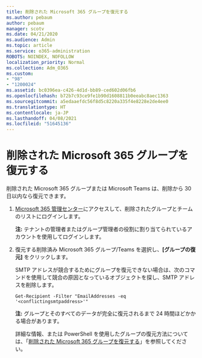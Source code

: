```yaml
---
title: 削除された Microsoft 365 グループを復元する
ms.author: pebaum
author: pebaum
manager: scotv
ms.date: 04/21/2020
ms.audience: Admin
ms.topic: article
ms.service: o365-administration
ROBOTS: NOINDEX, NOFOLLOW
localization_priority: Normal
ms.collection: Adm_O365
ms.custom:
- "98"
- "1200024"
ms.assetid: bc0396ea-c426-4d1d-bb89-ced602d06fb6
ms.openlocfilehash: b72b7c93ce9fe1b90d1608811b0eeabc8aec1363
ms.sourcegitcommit: a5edaaefdc56f8d5c8220a335f4e8228e2de4ee0
ms.translationtype: HT
ms.contentlocale: ja-JP
ms.lasthandoff: 04/08/2021
ms.locfileid: "51645136"
---
```

# <a name="restore-a-deleted-microsoft-365-group"></a>削除された Microsoft 365 グループを復元する

削除された Microsoft 365 グループまたは Microsoft Teams は、削除から 30 日以内なら復元できます。

1. [Microsoft 365 管理センター](https://aka.ms/RestoreDeletedGroup)にアクセスして、削除されたグループとチームのリストにログインします。

    **注:** テナントの管理者またはグループ管理者の役割に割り当てられているアカウントを使用してログインします。

1. 復元する削除済み Microsoft 365 グループ/Teams を選択し、**[グループの復元]** をクリックします。

    SMTP アドレスが競合するためにグループを復元できない場合は、次のコマンドを使用して競合の原因となっているオブジェクトを探し、SMTP アドレスを削除します。

    `Get-Recipient -Filter "EmailAddresses -eq '<conflictingsmtpaddress>'"`

    **注:** グループとそのすべてのデータが完全に復元されるまで 24 時間ほどかかる場合があります。

    詳細な情報、または PowerShell を使用したグループの復元方法については、「[削除された Microsoft 365 グループを復元する](https://go.microsoft.com/fwlink/?linkid=867802)」を参照してください。